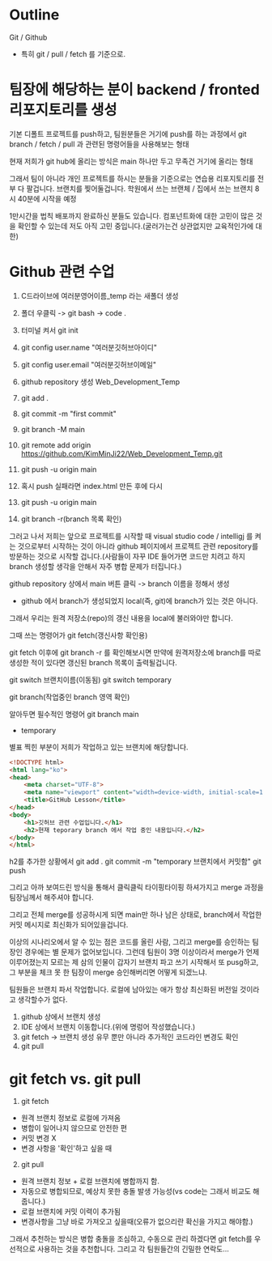 # Outline
Git / Github
- 특히 git / pull / fetch 를 기준으로.

# 팀장에 해당하는 분이 backend / fronted 리포지토리를 생성

기본 디폴트 프로젝트를 push하고, 팀원분들은 거기에 push를 하는 과정에서 git branch / fetch / pull 과 관련된 명령어들을 사용해보는 형태

현재 저희가 git hub에 올리는 방식은 main 하나만 두고 무족건 거기에 올리는 형태

그래서 팀이 아니라 개인 프로젝트를 하시는 분들을 기준으로는
연습용 리포지토리를 전부 다 팔겁니다.
브랜치를 찢어둘겁니다.
학원에서 쓰는 브랜체 / 집에서 쓰는 브랜치
8시 40분에 시작을 예정

1만시간을 법칙 배포까지 완료하신 분들도 있습니다.
컴포넌트화에 대한 고민이 많은 것을 확인할 수 있는데
저도 아직 고민 중입니다.(굴러가는건 상관없지만 교육적인가에 대한)

# Github 관련 수업

1. C드라이브에 여러분영어이름_temp 라는 새폴더 생성
2. 폴더 우클릭 -> git bash -> code .
3. 터미널 켜서 git init
4. git config user.name "여러분깃허브아이디"
5. git config user.email "여러분깃허브이메일"
6. github repository 생성 Web_Development_Temp
7. git add .
8. git commit -m "first commit"
9. git branch -M main
10. git remote add origin https://github.com/KimMinJi22/Web_Development_Temp.git
11. git push -u origin main
12. 혹시 push 실패라면 index.html 만든 후에 다시
13. git push -u origin main

14. git branch -r(branch 목록 확인)

그러고 나서 저희는 앞으로 프로젝트를 시작할 때 visual
studio code / intelligj 를 켜는 것으로부터 시작하는 것이
아니라 github 페이지에서 프로젝트 관련 repository를
방문하는 것으로 시작할 겁니다.(사람들이 자꾸 IDE 들어가면
코드만 치려고 하지 branch 생성할 생각을 안해서 자주
병합 문제가 터집니다.)

github repository 상에서 main 버튼 클릭 -> branch
이름을 정해서 생성

* github 에서 branch가 생성되었지 local(즉, git)에
branch가 있는 것은 아니다.

그래서 우리는 원격 저장소(repo)의 갱신 내용을 local에
불러와야만 합니다.

그때 쓰는 명령어가 git fetch(갱신사항 확인용)

git fetch 이후에
git branch -r
를 확인해보시면 만약에 원격저장소에 branch를 따로
생성한 적이 있다면 갱신된 branch 목록이 출력될겁니다.

git switch 브랜치이름(이동됨)
git switch temporary

git branch(작업중인 branch 영역 확인)

알아두면 필수적인 명령어
git branch 
  main
* temporary

별표 찍힌 부분이 저희가 작업하고 있는 브랜치에 해당합니다.

```html
<!DOCTYPE html>
<html lang="ko">
<head>
    <meta charset="UTF-8">
    <meta name="viewport" content="width=device-width, initial-scale=1.0">
    <title>GitHub Lesson</title>
</head>
<body>
    <h1>깃허브 관련 수업입니다.</h1>
    <h2>현재 teporary branch 에서 작업 중인 내용입니다.</h2>
</body>
</html>
```
h2를 추가한 상황에서
git add .
git commit -m "temporary 브랜치에서 커밋함"
git push

그리고 아까 보여드린 방식을 통해서 클릭클릭 타이핑타이핑 하셔가지고 merge
과정을 팀장님께서 해주셔야 합니다.

그리고 전체 merge를 성공하시게 되면 main만 하나 남은 상태로, branch에서
작업한 커밋 메시지로 최신화가 되어있을겁니다.

이상의 시나리오에서 알 수 있는 점은
코드를 올린 사람, 그리고 merge를 승인하는 팀장인 경우에는 별 문제가
없어보입니다.
그런데 팀원이 3명 이상이라서 merge가 언제 이루어졌는지 모르는 제 삼의
인물이 갑자기 브랜치 파고 쓰기 시작해서 또 pusg하고, 그 부분을 체크 못 한
팀장이 merge 승인해버리면 어떻게 되겠느냐.

팀원들은 브랜치 파서 작업합니다. 로컬에 남아있는 애가 항상 최신화된 버전일
것이라고 생각할수가 없다.

1. github 상에서 브랜치 생성
2. IDE 상에서 브랜치 이동합니다.(위에 명렁어 작성했습니다.)
3. git fetch -> 브랜치 생성 유무 뿐만 아니라 추가적인 코드라인 변경도
확인
4. git pull

# git fetch vs. git pull
1. git fetch
- 원격 브랜치 정보로 로컬에 가져옴
- 병합이 일어나지 않으므로 안전한 편
- 커밋 변경 X
- 변경 사항을 '확인'하고 싶을 때

2. git pull
- 원격 브랜치 정보 + 로컬 브랜치에 병합까지 함.
- 자동으로 병합되므로, 예상치 못한 충돌 발생 가능성(vs code는 그래서
비교도 해줍니다.)
- 로컬 브랜치에 커밋 이력이 추가됨
- 변경사항을 그냥 바로 가져오고 싶을때(오류가 없으리란 확신을 가지고
해야함.)

그래서 추천하는 방식은
병합 충돌을 조심하고, 수동으로 관리 하겠다면
git fetch를 우선적으로 사용하는 것을 추천합니다.
그리고 각 팀원들간의 긴밀한 연락도...